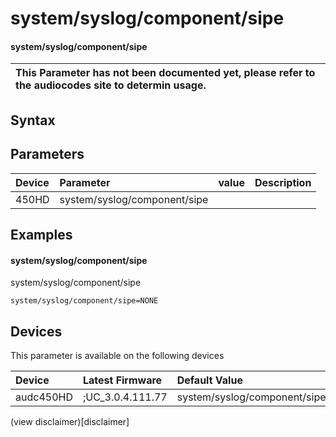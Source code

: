﻿---
description: system/syslog/component/sipe
search: false
---

# system/syslog/component/sipe

#### system/syslog/component/sipe


| This Parameter has not been documented yet, please refer to the audiocodes site to determin usage.  | 
| :--- |

## Syntax

## Parameters
|Device|Parameter|value|Description|
|:---|:---|:---|:---|
| 450HD | system/syslog/component/sipe |  |  |

## Examples
#### system/syslog/component/sipe

system/syslog/component/sipe

```
system/syslog/component/sipe=NONE
```

## Devices
This parameter is available on the following devices

| Device | Latest Firmware | Default Value |
|:---|:---|:---|
| audc450HD | ;UC_3.0.4.111.77 | system/syslog/component/sipe=NONE 

(view disclaimer)[disclaimer]
